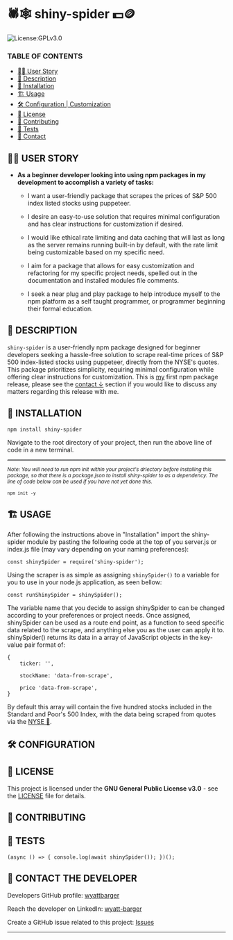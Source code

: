 # 🕷️🕸️ shiny-spider 💵🪙

![License:GPLv3.0](https://img.shields.io/badge/License-GPLv3.0-green.svg)



### TABLE OF CONTENTS
- [🧑‍💻 User Story](#user-story)
- [📄 Description](#description)
- [📁 Installation](#installation)
- [🏗️ Usage](#usage)
- [🛠️ Configuration | Customization](#usage)
- [📜 License](#license)
- [🤝 Contributing](#contributing)
- [📍 Tests](#tests)
- [📲 Contact](#contact-the-developer)

## 🧑‍💻 USER STORY

- **As a beginner developer looking into using npm packages in my development to accomplish a variety of tasks:**
  
  - I want a user-friendly package that scrapes the prices of S&P 500 index listed stocks using puppeteer.
  
  - I desire an easy-to-use solution that requires minimal configuration and has clear instructions for customization if desired.
  
  - I would like ethical rate limiting and data caching that will last as long as the server remains running built-in by default, with the rate limit being customizable based on my specific need.
  
  - I aim for a package that allows for easy customization and refactoring for my specific project needs, spelled out in the documentation and installed modules file comments.
  
  - I seek a near plug and play package to help introduce myself to the npm platform as a self taught programmer, or programmer beginning their formal education.

## 📄 DESCRIPTION

`shiny-spider` is a user-friendly npm package designed for beginner developers seeking a hassle-free solution to scrape real-time prices of S&P 500 index-listed stocks using puppeteer, directly from the NYSE's quotes. This package prioritizes simplicity, requiring minimal configuration while offering clear instructions for customization. This is [my](https://github.com/wyattbarger) first npm package release, please see the [contact ↓](#contact) section if you would like to discuss any matters regarding this release with me.

## 📁 INSTALLATION

`npm install shiny-spider`

Navigate to the root directory of your project, then run the above line of code in a new terminal.

<hr style="border:0; border-top:1px dotted #dfe2e5">

<small>*Note: You will need to run npm init within your project's driectory before installing this package, so that there is a package.json to install shiny-spider to as a dependency. The line of code below can be used if you have not yet done this.*</small>

<small>`npm init -y`</small>

## 🏗️ USAGE


After following the instructions above in "Installation" import the shiny-spider module by pasting the following code at the top of you server.js or index.js file (may vary depending on your naming preferences):

`const shinySpider = require('shiny-spider');`

Using the scraper is as simple as assigning `shinySpider()` to a variable for you to use in your node.js application, as seen bellow:

`const runShinySpider = shinySpider();`

The variable name that you decide to assign shinySpider to can be changed according to your preferences or project needs. Once assigned, shinySpider can be used as a route end point, as a function to seed specific data related to the scrape, and anything else you as the user can apply it to. shinySpider() returns its data in a array of JavaScript objects in the key-value pair format of:

    {
        ticker: '',

        stockName: 'data-from-scrape',

        price 'data-from-scrape',
    }

By default this array will contain the five hundred stocks included in the Standard and Poor's 500 Index, with the data being scraped from quotes via the [NYSE 🏦](https://www.nyse.com/quotes).

## 🛠️ CONFIGURATION

## 📜 LICENSE


This project is licensed under the **GNU General Public License v3.0** - see the [LICENSE](LICENSE) file for details.



## 🤝 CONTRIBUTING




## 📍 TESTS


`(async () => {
    console.log(await shinySpider());
  })();`

  

## 📲 CONTACT THE DEVELOPER

Developers GitHub profile:
[wyattbarger](https://github.com/wyattbarger)

Reach the developer on LinkedIn: [wyatt-barger](https://www.linkedin.com/in/wyatt-barger/)

Create a GitHub issue related to this project: [Issues](https://github.com/wyattbarger/shiny-spider/issues)

----------------------------
